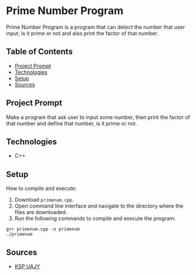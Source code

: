 # Prime Number Program
Prime Number Program is a program that can detect the number that user input, is it prime or not and also print the factor of that number.

## Table of Contents

- [Project Prompt](#project-prompt)
- [Technologies](#technologies)
- [Setup](#setup)
- [Sources](#sources)

## Project Prompt

Make a program that ask user to input some number, then print the factor of that number and define that number, is it prime or not.
## Technologies

- C++

## Setup

How to compile and execute:

1. Download `primenum.cpp`.
2. Open command line interface and navigate to the directory where the files are downloaded.
3. Run the following commands to compile and execute the program:

```git
g++ primenum.cpp -o primenum
./primenum
```

## Sources
- [KSP UAJY](https://ksp.himaforka-uajy.org/)
